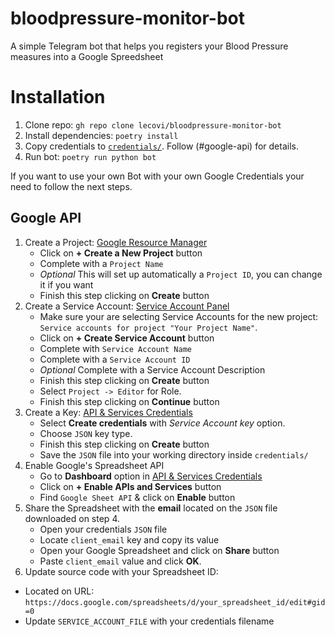 # bloodpressure-monitor-bot
A simple Telegram bot that helps you registers your Blood Pressure measures into a Google Spreedsheet


# Installation

1. Clone repo: `gh repo clone lecovi/bloodpressure-monitor-bot`
2. Install dependencies: `poetry install`
3. Copy credentials to [`credentials/`](credentials/). Follow (#google-api) for details.
4. Run bot: `poetry run python bot`

If you want to use your own Bot with your own Google Credentials your need to follow the next steps.

## Google API

1. Create a Project: [Google Resource Manager](https://console.developers.google.com/cloud-resource-manager)
    - Click on **+ Create a New Project** button
    - Complete with a `Project Name`
    - *Optional* This will set up automatically a `Project ID`, you can change it if you want
    - Finish this step clicking on **Create** button
2. Create a Service Account: [Service Account Panel](https://console.developers.google.com/iam-admin/serviceaccounts)
    - Make sure your are selecting Service Accounts for the new project: `Service accounts for project "Your Project Name"`.
    - Click on **+ Create Service Account** button
    - Complete with `Service Account Name`
    - Complete with a `Service Account ID`
    - *Optional* Complete with a Service Account Description
    - Finish this step clicking on **Create** button
    - Select `Project -> Editor` for Role.
    - Finish this step clicking on **Continue** button
3. Create a Key: [API & Services Credentials](https://console.developers.google.com/apis/credentials)
    - Select **Create credentials** with *Service Account key* option.
    - Choose `JSON` key type.
    - Finish this step clicking on **Create** button
    - Save the `JSON` file into your working directory inside `credentials/`
4. Enable Google's Spreadsheet API
    - Go to **Dashboard** option in [API & Services Credentials](https://console.developers.google.com/apis/credentials)
    - Click on **+ Enable APIs and Services** button
    - Find `Google Sheet API` & click on **Enable** button
5. Share the Spreadsheet with the **email** located on the `JSON` file downloaded on step 4.
    - Open your credentials `JSON` file
    - Locate `client_email` key and copy its value
    - Open your Google Spreadsheet and click on **Share** button
    - Paste `client_email` value and click **OK**.
6. Update source code with your Spreadsheet ID:
 - Located on URL: `https://docs.google.com/spreadsheets/d/your_spreadsheet_id/edit#gid=0`
 - Update `SERVICE_ACCOUNT_FILE` with your credentials filename
